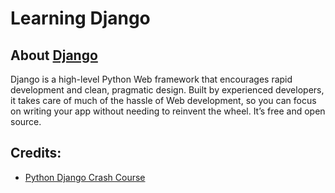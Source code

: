 # Learning Django

## About [Django](https://www.djangoproject.com/)

Django is a high-level Python Web framework that encourages rapid development and clean,
pragmatic design.
Built by experienced developers, it takes care of much of the hassle of Web development,
so you can focus on writing your app without needing to reinvent the wheel. It’s free and open source.

## Credits:

- [Python Django Crash Course](https://www.youtube.com/watch?v=e1IyzVyrLSU&ab_channel=TraversyMediaTraversyMediaVerified)


















